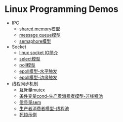 # Linux Programming Demos
- IPC
    - [shared memory模型](/ipc/shm "shared memory模型")
    - [message queue模型](/ipc/msq "message queue模型")
    - [semaphore模型](/ipc/sem "semaphore模型")
- Socket
    - [linux socket IO简介](/socket/io.md "Socket IO 简介")
    - [select模型](/socket/select.c "select模型")
    - [poll模型](/socket/poll.c "poll模型")
    - [epoll模型-水平触发](/socket/epoll_lt.c "epoll水平触发模型")
    - [epoll模型-边缘触发](/socket/epoll_et.c "epoll边缘触发模型")
- 线程同步机制
    - [互斥量mutex](/pthread/mutex.c "互斥量mutex")
    - [条件变量cond-生产着消费者模型-非线程池](/pthread/cond.c "条件变量cond")
    - [信号量sem](/pthread/semaphore.c "信号量sem")
    - [生产者消费者模型-线程池](/pthread/prod_cons.c "生产者消费者模型")
    - [死锁示例](/pthread/dead_lock.c "死锁示例")

